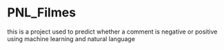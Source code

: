 # PNL_Filmes

this is a project used to predict whether a comment is negative or positive using machine learning and natural language

